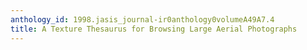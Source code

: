 ```yaml
---
anthology_id: 1998.jasis_journal-ir0anthology0volumeA49A7.4
title: A Texture Thesaurus for Browsing Large Aerial Photographs
---
```

